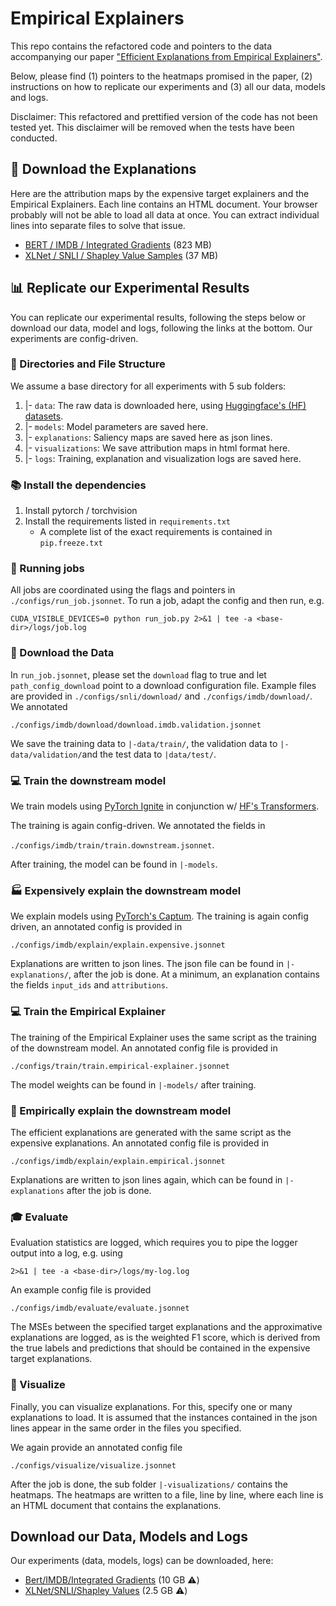 # Empirical Explainers 
This repo contains the refactored code and pointers to the data accompanying our paper ["Efficient Explanations from Empirical Explainers"](https://arxiv.org/abs/2103.15429). 

Below, please find (1) pointers to the heatmaps promised in the paper, (2) instructions on how to replicate our experiments and (3) all our data, models and logs. 

Disclaimer: This refactored and prettified version of the code has not been tested yet. This disclaimer will be removed when the tests have been conducted.

##  :floppy_disk: Download the Explanations 
Here are the attribution maps by the expensive target explainers and the Empirical Explainers. Each line contains an HTML document. 
Your browser probably will not be able to load all data at once. You can extract individual lines into separate files to solve that issue. 
* [BERT / IMDB / Integrated Gradients](https://cloud.dfki.de/owncloud/index.php/s/gZbHQo5Eb5kdMip/download) (823 MB)
* [XLNet / SNLI / Shapley Value Samples](https://cloud.dfki.de/owncloud/index.php/s/yzo7s3zCFzYz6Dt/download) (37 MB)



## :bar_chart: Replicate our Experimental Results
You can replicate our experimental results, following the steps below or download our data, model and logs, following the
links at the bottom. Our experiments are config-driven. 

### :file_folder: Directories and File Structure 
We assume a base directory for all experiments with 5 sub folders: 

1. |- `data`: The raw data is downloaded here, using [Huggingface's (HF) datasets](https://huggingface.co/datasets). 
2. |- `models`: Model parameters are saved here. 
3. |- `explanations`: Saliency maps are saved here as json lines. 
4. |- `visualizations`: We save attribution maps in html format here. 
5. |- `logs`: Training, explanation and visualization logs are saved here. 

### :books: Install the dependencies
1. Install pytorch / torchvision 
2. Install the requirements listed in `requirements.txt`
   * A complete list of the exact requirements is contained in `pip.freeze.txt`

### :running: Running jobs
All jobs are coordinated using the flags and pointers in `./configs/run_job.jsonnet`. 
To run a job, adapt the config and then run, e.g. 

`CUDA_VISIBLE_DEVICES=0 python run_job.py 2>&1 | tee -a <base-dir>/logs/job.log`

### :floppy_disk: Download the Data 
In `run_job.jsonnet`, please set the `download` flag to true 
and let `path_config_download` point to a download configuration file. Example files are provided in
`./configs/snli/download/` and `./configs/imdb/download/`. We annotated 

`./configs/imdb/download/download.imdb.validation.jsonnet`

We save the training data to `|-data/train/`, the validation data to `|-data/validation/`and the test data to `|data/test/`. 

### :computer: Train the downstream model 
We train models using [PyTorch Ignite](https://pytorch.org/ignite/) in conjunction w/ [HF's Transformers](https://huggingface.co/transformers/). 

The training is again config-driven. We annotated the fields in

`./configs/imdb/train/train.downstream.jsonnet`. 

After training, the model can be found in `|-models`. 

### :factory: Expensively explain the downstream model
We explain models using [PyTorch's Captum](https://github.com/pytorch/captum).
The training is again config driven, an annotated config is provided in 

`./configs/imdb/explain/explain.expensive.jsonnet`

Explanations are written to json lines. The json file can be found in `|-explanations/`, after the job is done. 
At a minimum, an explanation contains the fields `input_ids` and `attributions`.

### :computer: Train the Empirical Explainer
The training of the Empirical Explainer uses the same script as the training of the downstream model.
An annotated config file is provided in 

`./configs/train/train.empirical-explainer.jsonnet`

The model weights can be found in `|-models/` after training. 

### :sunrise_over_mountains: Empirically explain the downstream model
The efficient explanations are generated with the same script as the expensive explanations. An annotated config file is 
provided in 

`./configs/imdb/explain/explain.empirical.jsonnet`

Explanations are written to json lines again, which can be found in `|-explanations` after the job is done. 

### :mortar_board: Evaluate 
Evaluation statistics are logged, which requires you to pipe the logger output into a log, e.g. using 

`2>&1 | tee -a <base-dir>/logs/my-log.log`

An example config file is provided 

`./configs/imdb/evaluate/evaluate.jsonnet`

The MSEs between the specified target explanations and the approximative explanations are logged, 
as is the weighted F1 score, which is derived from the true labels and predictions that should be contained 
in the expensive target explanations. 

### :art: Visualize
Finally, you can visualize explanations. For this, specify one or many explanations to load. It is assumed that 
the instances contained in the json lines appear in the same order in the files you specified. 

We again provide an annotated config file 

`./configs/visualize/visualize.jsonnet`

After the job is done, the sub folder `|-visualizations/` contains the heatmaps. The heatmaps are written to a file, 
line by line, where each line is an HTML document that contains the explanations. 

## Download our Data, Models and Logs
Our experiments (data, models, logs) can be downloaded, here:

* [Bert/IMDB/Integrated Gradients](https://cloud.dfki.de/owncloud/index.php/s/fTGCq3qiiJpjkYR) (10 GB :warning:)
* [XLNet/SNLI/Shapley Values](https://cloud.dfki.de/owncloud/index.php/s/GMXbkof7aJi7QtM) (2.5 GB :warning:)
